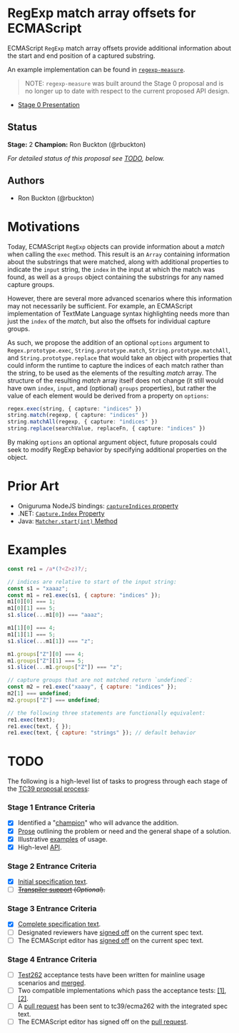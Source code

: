 <!--#region:intro-->
# RegExp match array offsets for ECMAScript

ECMAScript `RegExp` match array offsets provide additional information about the start and end 
position of a captured substring.

An example implementation can be found in [`regexp-measure`](https://www.npmjs.com/package/regexp-measure).
> NOTE: `regexp-measure` was built around the Stage 0 proposal and is no longer up to date with respect to
> the current proposed API design.

* [Stage 0 Presentation](https://docs.google.com/presentation/d/12I8W-uViPXuFu2IAk3yZpXTr5MxLYxCfhJValykyT0E/edit?usp=sharing)
<!--#endregion:intro-->

<!--#region:status-->
## Status

**Stage:** 2
**Champion:** Ron Buckton (@rbuckton)

_For detailed status of this proposal see [TODO](#todo), below._
<!--#endregion:status-->

<!--#region:authors-->
## Authors

* Ron Buckton (@rbuckton)
<!--#endregion:authors-->

<!--#region:motivations-->
# Motivations

Today, ECMAScript `RegExp` objects can provide information about a _match_ when calling the `exec`
method. This result is an `Array` containing information about the substrings that were matched,
along with additional properties to indicate the `input` string, the `index` in the input at which
the match was found, as well as a `groups` object containing the substrings for any named capture
groups.

However, there are several more advanced scenarios where this information may not necessarily be
sufficient. For example, an ECMAScript implementation of TextMate Language syntax highlighting
needs more than just the `index` of the _match_, but also the offsets for individual capture
groups.

As such, we propose the addition of an optional `options` argument to `Regex.prototype.exec`,
`String.prototype.match`, `String.prototype.matchAll`, and `String.prototype.replace` that would
take an object with properties that could inform the runtime to capture the indices of each match
rather than the string, to be used as the elements of the resulting _match_ array. The structure of
the resulting _match_ array itself does not change (it still would have own `index`, `input`, and
(optional) `groups` properties), but rather the value of each element would be derived from a
property on `options`:

```ts
regex.exec(string, { capture: "indices" })
string.match(regexp, { capture: "indices" })
string.matchAll(regexp, { capture: "indices" })
string.replace(searchValue, replaceFn, { capture: "indices" })
```

By making `options` an optional argument object, future proposals could seek to modify RegExp 
behavior by specifying additional properties on the object.

<!--#endregion:motivations-->

<!--#region:prior-art-->
# Prior Art

* Oniguruma NodeJS bindings: [`captureIndices` property](https://github.com/atom/node-oniguruma#onigscannerfindnextmatchsyncstring-startposition)
* .NET: [`Capture.Index` Property](https://msdn.microsoft.com/en-us/library/system.text.regularexpressions.capture.index(v=vs.110).aspx)
* Java: [`Matcher.start(int)` Method](https://docs.oracle.com/javase/7/docs/api/java/util/regex/Matcher.html#start(int))

<!--#endregion:prior-art-->

<!--#region:semantics-->
<!--
# Semantics

> TODO: Describe static and runtime semantics of the proposal.
-->
<!--#endregion:semantics-->

<!--#region:examples-->
# Examples

```js
const re1 = /a*(?<Z>z)?/;

// indices are relative to start of the input string:
const s1 = "xaaaz";
const m1 = re1.exec(s1, { capture: "indices" });
m1[0][0] === 1;
m1[0][1] === 5;
s1.slice(...m1[0]) === "aaaz";

m1[1][0] === 4;
m1[1][1] === 5;
s1.slice(...m1[1]) === "z";

m1.groups["Z"][0] === 4;
m1.groups["Z"][1] === 5;
s1.slice(...m1.groups["Z"]) === "z";

// capture groups that are not matched return `undefined`:
const m2 = re1.exec("xaaay", { capture: "indices" });
m2[1] === undefined;
m2.groups["Z"] === undefined;

// the following three statements are functionally equivalent:
re1.exec(text);
re1.exec(text, { });
re1.exec(text, { capture: "strings" }); // default behavior
```
<!--#endregion:examples-->

<!--#region:api-->
<!--
# API

```ts
```
-->
<!--#endregion:api-->

<!--#region:grammar-->
<!--
# Grammar

> TODO: Provide the grammar for the proposal. Please use [grammarkdown][Grammarkdown] syntax in
> fenced code blocks as grammarkdown is the grammar format used by ecmarkup.

```grammarkdown
```
-->
<!--#endregion:grammar-->

<!--#region:references-->
<!--
# References

> TODO: Provide links to other specifications, etc.

* [Title](url)
-->
<!--#endregion:references-->

<!--#region:prior-discussion-->
<!--
# Prior Discussion

> TODO: Provide links to prior discussion topics on https://esdiscuss.org.

* [Subject](https://esdiscuss.org)
-->
<!--#endregion:prior-discussion-->

<!--#region:todo-->
# TODO

The following is a high-level list of tasks to progress through each stage of the [TC39 proposal process](https://tc39.github.io/process-document/):

### Stage 1 Entrance Criteria

* [x] Identified a "[champion][Champion]" who will advance the addition.
* [x] [Prose][Prose] outlining the problem or need and the general shape of a solution.
* [x] Illustrative [examples][Examples] of usage.
* [x] High-level [API][API].

### Stage 2 Entrance Criteria

* [x] [Initial specification text][Specification].
* [ ] ~~[Transpiler support][Transpiler] (_Optional_).~~

### Stage 3 Entrance Criteria

* [x] [Complete specification text][Specification].
* [ ] Designated reviewers have [signed off][Stage3ReviewerSignOff] on the current spec text.
* [ ] The ECMAScript editor has [signed off][Stage3EditorSignOff] on the current spec text.

### Stage 4 Entrance Criteria

* [ ] [Test262](https://github.com/tc39/test262) acceptance tests have been written for mainline usage scenarios and [merged][Test262PullRequest].
* [ ] Two compatible implementations which pass the acceptance tests: [\[1\]][Implementation1], [\[2\]][Implementation2].
* [ ] A [pull request][Ecma262PullRequest] has been sent to tc39/ecma262 with the integrated spec text.
* [ ] The ECMAScript editor has signed off on the [pull request][Ecma262PullRequest].
<!--#endregion:todo-->

<!--#region:links-->
<!-- The following links are used throughout the README: -->
[Process]: https://tc39.github.io/process-document/
[Proposals]: https://github.com/tc39/proposals/
[Grammarkdown]: http://github.com/rbuckton/grammarkdown#readme
[Champion]: #status
[Prose]: #motivations
[Examples]: #examples
[API]: #api
[Specification]: https://tc39.es/proposal-regexp-match-offsets/

<!-- The following links should be supplied as the proposal advances: -->
[Transpiler]: #todo
[Stage3ReviewerSignOff]: https://github.com/tc39/proposal-regexp-match-offsets/issues/11
[Stage3EditorSignOff]: https://github.com/tc39/proposal-regexp-match-offsets/issues/11
[Test262PullRequest]: #todo
[Implementation1]: #todo
[Implementation2]: #todo
[Ecma262PullRequest]: #todo
<!--#endregion:links-->
